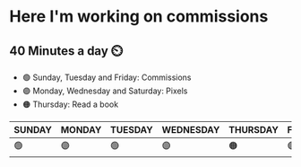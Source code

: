  
# Here I'm working on commissions

## 40 Minutes a day ⏲️

- 🟢 Sunday, Tuesday and Friday: Commissions
- 🟣 Monday, Wednesday and Saturday: Pixels
- 🟠 Thursday: Read a book


| SUNDAY | MONDAY | TUESDAY | WEDNESDAY | THURSDAY | FRIDAY | SATURDAY |
|---|---|---|---|---|---|---|
| 🟢 | 🟣 | 🟢 | 🟣 | 🟠 | 🟣 | 🟢 | 🟣 |

